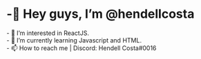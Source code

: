 <div class="title">
<h1>-👋 Hey guys, I’m @hendellcosta </h1>
</div>

<div class="body">
<p>- 👀 I’m interested in ReactJS.
<br>
- 🌱 I’m currently learning Javascript and HTML.
<br>
- 📫 How to reach me | Discord: Hendell Costa#0016</p>

<!---
hendellcosta/hendellcosta is a ✨ special ✨ repository because its `README.md` (this file) appears on your GitHub profile.
You can click the Preview link to take a look at your changes.
--->

<!-- - 👋 Hi, I’m @hendellcosta
- 👀 I’m interested in ...
- 🌱 I’m currently learning ...
- 💞️ I’m looking to collaborate on ...
- 📫 How to reach me ... --!>
